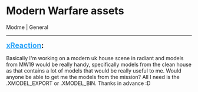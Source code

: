 # Modern Warfare assets
Modme | General

---
<strong style="font-size: 1.4em;"><span style="text-decoration: underline;text-decoration-color: #34a7f9;"><span style="color:#34a7f9;">xReaction</span></span>:</strong>

<p>Basically I&#39;m working on a modern uk house scene in radiant and models from MW19 would be really handy, specifically models from the clean house as that contains a lot of models that would be really useful to me. Would anyone be able to get me the models from the mission? All I need is the .XMODEL_EXPORT or .XMODEL_BIN. Thanks in advance :D</p>
